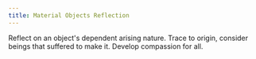 ```yaml
---
title: Material Objects Reflection
---
```


Reflect on an object's dependent arising nature. Trace to origin, consider beings that suffered to make it. Develop compassion for all.